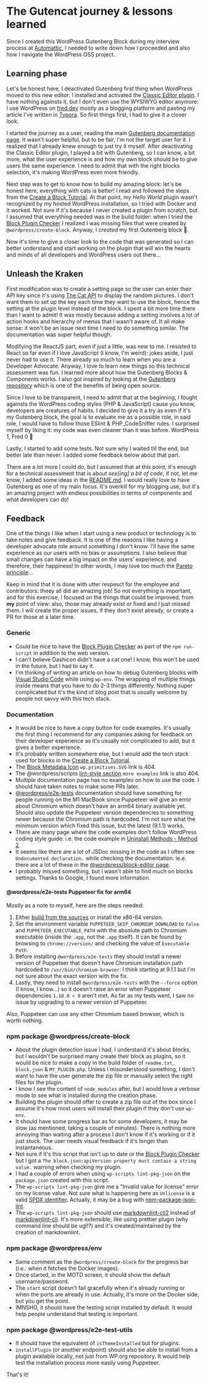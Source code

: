 # The Gutencat journey & lessons learned

Since I created this WordPress Gutenberg Block during my interview process at [Automattic](https://automattic.com), I needed to write down how I proceeded and also how I navigate the WordPress OSS project.

## Learning phase
Let's be honest here, I deactivated Gutenberg first thing when WordPress moved to this new editor: I installed and activated the [Classic Editor plugin](https://wordpress.org/plugins/classic-editor/). I have nothing againsts it, but I don't even use the WYSIWYG editor anymore: I use WordPress on [fred.dev](https://fred.dev) mostly as a blogging platform and pasting my article I've written in [Typora](https://typora.io). So first things first, I had to give it a closer look.

I started the journey as a user, reading the main [Gutenberg documentation page](https://wordpress.org/gutenberg/). It wasn't super helpful, but to be fair, I'm not the target user for it. I realized that I already knew enough to just try it myself. After deactivating the Classic Editor plugin, I played a bit with Gutenberg, so I can know, a bit more, what the user experience is and how my own block should be to give users the same experience. I need to admit that with the right blocks selection, it's making WordPress even more friendly.

Next step was to get to know how to build my amazing block: let's be honest here, everything with cats is better! I read and followed the steps from the [Create a Block Tutorial](https://developer.wordpress.org/block-editor/handbook/tutorials/create-block/). At that point, my *Hello World* plugin wasn't recognized by my hosted WordPress installation, so I tried with Docker and it worked. Not sure if it's because I never created a plugin from scratch, but I assumed that everything needed was in the build folder: when I tried the [Block Plugin Checker](https://wordpress.org/plugins/developers/block-plugin-validator/) I realized I was missing files that were created by `@wordpress/create-block`. Anyway, I *created* my first Gutenberg block 🎉.

Now it's time to give a closer look to the code that was generated so I can better understand and start working on the plugin that will win the hearts and minds of all developers and WordPress users out there...

## Unleash the Kraken
First modification was to create a setting page so the user can enter their API key since it's using [The Cat API](https://thecatapi.com/) to display the random pictures. I don't want them to set up the key each time they want to use the block, hence the setting at the plugin level instead of the block. I spent a bit more time there than I want to admit! It was mostly because adding a setting involves a lot of action hooks and hierarchy of menus that I wasn't aware of. It all make sense: it won't be an issue next time I need to do something similar. The documentation was super helpful though.

Modifying the ReactJS part, even if just a little, was new to me. I resisted to React so far even if I love JavaScript (I know, I'm weird): jokes aside, I just never had to use it. There already so much to learn when you are a Developer Advocate. Anyway, I love to learn new things so this technical assessment was fun. I learned more about how the Gutenberg Blocks & Components works. I also got inspired by looking at the [Gutenberg repository](https://github.com/WordPress/gutenberg) which is one of the benefits of being open source.

Since I love to be transparent, I need to admit that at the beginning, I fought againsts the WordPress coding styles (PHP & JavaScript) cause you know, developers are creatures of habits. I decided to give it a try as even if it's my Gutenberg block, the goal is to evaluate me as a possible role, in said role, I would have to follow those ESlint & PHP_CodeSniffer rules. I surprised myself by liking it: my code was even cleaner than it was before. WordPress 1, Fred 0 🤣

Lastly, I started to add some tests. Not sure why I waited till the end, but better late than never. I added some feedback below about that part.

There are a lot more I could do, but I assumed that at this point, it's enough for a technical assessment that is about *see[ing] a bit of code*, if not, let me know, I added some ideas in the [README.md](README.md). I would really love to have Gutenberg as one of my main focus. It's overkill for my blogging use, but it's an amazing project with endless possibilities in terms of components and what developers can do!

## Feedback
One of the things I like when I start using a new product or technology is to take notes and give feedback. It is one of the reasons I like having a developer advocate role around something I don't know. I'll have the same experience as our users with no bias or assumptions. I also believe that small changes can have a big impact on the users’ experience, and therefore, their happiness! In other words, I may love too much the [Pareto principle](https://en.wikipedia.org/wiki/Pareto_principle)...

Keep in mind that it is done with utter respesct for the employee and contributors: theey all did an amazing job! So not everything is important, and for this exercise, I focused on the things that could be improved, from **my** point of view: also, those may already exist or fixed and I just missed them. I will create the proper issues, if they don't exist already, or create a PR for those at a later time.

### Generic
- Could be nice to have the [Block Plugin Checker](https://wordpress.org/plugins/developers/block-plugin-validator/) as part of the `npm run-script` in addition to the web version.
- I can't believe Dashicon didn't have a cat one! I know, this won't be used in the future, but I had to say it.
- I'm thinking of writing an article on how to debug Gutenberg blocks with [Visual Studio Code](https://code.visualstudio.com) while using `wp-env`. The wrapping of multiple things inside means that you have to do 2-3 things differently. Nothing super complicated but it's the kind of blog post that is usually welcome by people not savvy with this tech stack.

### Documentation
- It would be nice to have a copy button for code examples. It's usually the first thing I recommend for any companies asking for feedback on their developer experience as it's usually not complicated to add, but it gives a better experience.
- It's probably written somewhere else, but I would add the tech stack used for blocks in the [Create a Block Tutorial](https://developer.wordpress.org/block-editor/handbook/tutorials/create-block/).
- The [Block Metadata Icon](https://developer.wordpress.org/block-editor/reference-guides/block-api/block-registration/#icon-optional) `wp.primitives.SVG` link is 404.
- The @wordpress/scripts [lint-style section](https://developer.wordpress.org/block-editor/reference-guides/packages/packages-scripts/#lint-style) `more examples` link is also 404.
- Multiple documentation page has no examples on how to use the code. I should have taken notes to make some PRs later.
- [@wordpress/e2e-tests](https://developer.wordpress.org/block-editor/reference-guides/packages/packages-e2e-tests/) documentation should have something for people running on the M1 MacBook since Puppeteer will give an error about Chromium which doesn't have an arm64 binary available yet. Should also update the Puppeteer version dependencies to something newer because the Chromium path is hardcoded. I'm not sure what the minimum version which fixed this issue, but the latest (9.1.1) works.
- There are many page where the code examples don't follow WordPress coding style guide: i.e. the code example in [Uninstall Methods - Method 2](https://developer.wordpress.org/plugins/plugin-basics/uninstall-methods/#method-2-uninstall-php).
- It seems like there are a lot of JSDoc missing in the code as I often see `Undocumented declaration.` while checking the documentation: ie.e. there are a lot of these in the [@wordpress/block-editor page](https://developer.wordpress.org/block-editor/reference-guides/packages/packages-block-editor/).
- I probably missed something, but I wasn't able to find much on blocks settings. Thanks to Google, I found more information.

#### @wordpress/e2e-tests Puppeteer fix for arm64
Mostly as a note to myself, here are the steps needed:

1. Either [build from the sources](https://chromium.googlesource.com/chromium/src/+/HEAD/docs/mac_arm64.md) or install the x86-64 version.
2. Set the environment variable `PUPPETEER_SKIP_CHROMIUM_DOWNLOAD` to `false` and `PUPPETEER_EXECUTABLE_PATH` with the absolute path to Chromium executable (inside the `.app`, not the `.app` itself). It can be found by browsing to `chrome://version/` and checking the value of `Executable Path`.
3. Before installing `@wordpress/e2e-tests` they should install a newer version of Puppeteer that doesn't have Chromium installation path hardcoded to `/usr/bin/chromium-browser`: I think starting at 9.1.1 but I'm not sure about the exact version with the fix.
4. Lastly, they need to install `@wordpress/e2e-tests` with the `--force` option (I know, I know...) so it doesn't raise an error when Puppeteer dependencies `1.10.0 < 9` aren't met. As far as my tests went, I saw no issue by upgrading to a newer version of Puppeteer.

Also, Puppeteer can use any other Chromium based browser, which is worth nothing.

### npm package @wordpress/create-block
- About the plugin detection issue I had, I understand it's about blocks, but I wouldn't be surprised many create their block as plugins, so it would be nice to make a copy in the build folder of `readme.txt`, `block.json` & `MY_PLUGIN.php`. Unless I misunderstood something, I don't want to have the user generate the zip file or manually select the right files for the plugin.
- I know I see the content of `node_modules` after, but I would love a verbose mode to see what is installed during the creation phase.
- Building the plugin should offer to create a zip file out of the box since I assume it's how most users will install their plugin if they don't use `wp-env`.
- It should have some progress bar as for some developers, it may be slow (as mentioned, taking a couple of minutes). There is nothing more annoying than waiting after a process I don't know if it's working or if it just stuck. The user needs visual feedback if it's longer than instantaneous.
- Not sure if it's this script that isn't up to date or the [Block Plugin Checker](https://wordpress.org/plugins/developers/block-plugin-validator/) but I got a `The block.json:apiVersion property must contain a string value.` warning  when checking my plugin.
- I had a couple of errors when using `wp-scripts lint-pkg-json` on the `package.json` created with this script.
- The `wp-scripts lint-pkg-json` give me a "Invalid value for license" error on my license value. Not sure what is happening here as `Unlicense` is a valid [SPDX identifier](https://spdx.org/licenses/). Actually, it may be a bug with [npm-package-json-lint](https://github.com/tclindner/npm-package-json-lint).
- The `wp-scripts lint-pkg-json` should use [markdownlint-cli2](https://github.com/DavidAnson/markdownlint-cli2) instead of [markdownlint-cli](https://github.com/igorshubovych/markdownlint-cli). It's more extensible, like using prettier plugin (why command line should be ugl!?) and it's created/maintained by the creation of markdownlint.

### npm package @wordpress/env
- Same comment as the `@wordpress/create-block` for the progress bar (i.e.: when it fetches the Docker images).
- Once started, in the MOTD screen, it should show the default username/password.
- The `start` script doesn't fail gracefully when it's already running or when the ports are already in use. Actually, it's more on the Docker side, but you get the point.
- IMNSHO, it should have the testing script installed by default. It would help people understand that testing is important.

### npm package @wordpress/e2e-test-utils
- It should have the equivalent of `isThemeInstalled` but for plugins.
- `installPlugin` (or another endpoint) should also be able to install from a plugin available locally, not just from WP.org repository. It would help test the installation process more easily using Puppeteer.

That's it!
